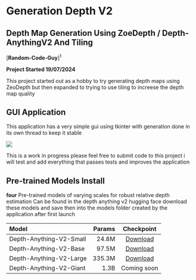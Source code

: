 <h1>Generation Depth V2</h1>
<h2>Depth Map Generation Using ZoeDepth / Depth-AnythingV2 And Tiling</h2>
  
[**Random-Code-Guy**]<sup>1</sup>

**Project Started 19/07/2024**

This project started out as a hobby to try generating depth maps using ZeoDepth but
then expanded to trying to use tiling to increese the depth map quality

## GUI Application

This application has a very simple gui using tkinter with generation done in its own
thread to keep it stable

<img src='https://iili.io/dnxqyuf.png'>

This is a work in progress please feel free to submit code to this project i will test and add everything that
passes tests and improves the application

## Pre-trained Models Install

**four** Pre-trained models of varying scales for robust relative depth estimation Can be found in the depth anything v2 hugging face
download these models and save then into the models folder created by the application after first launch

| Model | Params | Checkpoint |
|:-|-:|:-:|
| Depth-Anything-V2-Small | 24.8M | [Download](https://huggingface.co/depth-anything/Depth-Anything-V2-Small/resolve/main/depth_anything_v2_vits.pth?download=true) |
| Depth-Anything-V2-Base | 97.5M | [Download](https://huggingface.co/depth-anything/Depth-Anything-V2-Base/resolve/main/depth_anything_v2_vitb.pth?download=true) |
| Depth-Anything-V2-Large | 335.3M | [Download](https://huggingface.co/depth-anything/Depth-Anything-V2-Large/resolve/main/depth_anything_v2_vitl.pth?download=true) |
| Depth-Anything-V2-Giant | 1.3B | Coming soon |

